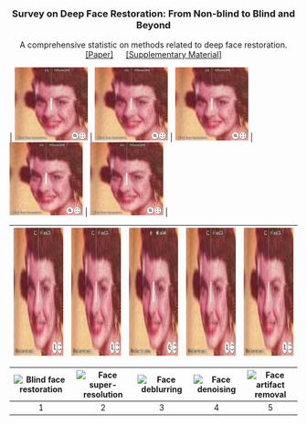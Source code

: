 <!-- PROJECT LOGO -->
<p align="center">
  <h3 align="center">Survey on Deep Face Restoration: From Non-blind to Blind and Beyond </h3>
  <p align="center">A comprehensive statistic on methods related to deep face restoration.
    <br />
    <a href="http://export.arxiv.org/pdf/2309.15490">[Paper]</a> &emsp;
    <a href="https://github.com/24wenjie-li/Awesome-Face-Restoration/blob/main/imgs/Supplementary.pdf">[Supplementary Material]</a>
  </p>
</p>

| [<img src="imgs/Synthetic_HiFaceGAN.png" height="128px">](https://imgsli.com/MjEwMDg0) | [<img src="imgs/Synthetic_HiFaceGAN.png" height="128px"/>](https://imgsli.com/MjEwMDg0) | [<img src="imgs/Synthetic_HiFaceGAN.png" height="128px"/>](https://imgsli.com/MjEwMDg0) | [<img src="imgs/Synthetic_HiFaceGAN.png" height="128px"/>](https://imgsli.com/MjEwMDg0) | [<img src="imgs/Synthetic_HiFaceGAN.png" height="128px"/>](https://imgsli.com/MjEwMDg0) | 


| <img src="imgs/Synthetic_HiFaceGAN.png"  height=224 width=224> | <img src="imgs/Synthetic_HiFaceGAN.png" width=224 height=224> | <img src="imgs/Synthetic_HiFaceGAN.png" width=224 height=224> | <img src="imgs/Synthetic_HiFaceGAN.png" width=224 height=224> | <img src="imgs/Synthetic_HiFaceGAN.png" width=224 height=224> |
| :----------------------------------------------------------: | :----------------------------------------------------------: | :----------------------------------------------------------: |:----------------------------------------------------------: |:----------------------------------------------------------: |


| <img src="./figures/full.gif"  height=224 width=224 alt="Blind face restoration"> | <img src="./figures/LR.gif" width=224 height=224 alt="Face super-resolution"> | <img src="./figures/blur.gif" height=224 width=224 alt="Face deblurring"> |<img src="./figures/noise.gif" height=224 width=224 alt="Face denoising"> |<img src="./figures/jpeg.gif" height=224 width=224 alt="Face artifact removal"> |
| :----------------------------------------------------------: | :----------------------------------------------------------: | :----------------------------------------------------------: |:----------------------------------------------------------: |:----------------------------------------------------------: |
|           1            |             2                   | 3        | 4   | 5

